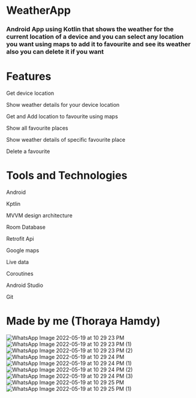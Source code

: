 # WeatherApp
<h3>Android App using Kotlin that shows the weather for the current location of a device and you can select any location you want using maps to add it to favourite and see its weather also you can delete it if you want</h3>


# Features
<p>Get device location</p>
<p>Show weather details for your device location</p>
<p>Get and Add location to favourite using maps</p>
<p>Show all favourite places<p>
<p>Show weather details of specific favourite place</p>
<p>Delete a favourite</p>

# Tools and Technologies
<p>Android</p>
<p>Kptlin</p>
<p>MVVM design architecture</p>
<p>Room Database</p>
<p>Retrofit Api</p>
<p>Google maps</p>
<p>Live data</p>
<p>Coroutines</p>
<p>Android Studio</p>
<p>Git</p>

# Made by me (Thoraya Hamdy)


![WhatsApp Image 2022-05-19 at 10 29 23 PM](https://user-images.githubusercontent.com/49325998/169401975-57254d32-ef56-43a8-a25b-90f8854d8959.jpeg)
![WhatsApp Image 2022-05-19 at 10 29 23 PM (1)](https://user-images.githubusercontent.com/49325998/169401964-83653c6d-ea4b-493a-a9c0-609cd96a7251.jpeg)
![WhatsApp Image 2022-05-19 at 10 29 23 PM (2)](https://user-images.githubusercontent.com/49325998/169401987-7f163ba7-e8aa-4588-bb46-6a0e00002f3d.jpeg)
![WhatsApp Image 2022-05-19 at 10 29 24 PM](https://user-images.githubusercontent.com/49325998/169401985-f077d551-157c-47ec-901c-5e473b0d58db.jpeg)
![WhatsApp Image 2022-05-19 at 10 29 24 PM (1)](https://user-images.githubusercontent.com/49325998/169401983-80e638a7-b020-47ec-9175-282c2b863ab0.jpeg)
![WhatsApp Image 2022-05-19 at 10 29 24 PM (2)](https://user-images.githubusercontent.com/49325998/169401982-36804a50-dc92-4d06-bcc0-81f83c3eb49d.jpeg)
![WhatsApp Image 2022-05-19 at 10 29 24 PM (3)](https://user-images.githubusercontent.com/49325998/169401980-1061da3d-8a0c-4e55-aedf-23739668f879.jpeg)
![WhatsApp Image 2022-05-19 at 10 29 25 PM](https://user-images.githubusercontent.com/49325998/169401979-aade6318-3df3-4c94-9119-e91fae3b643f.jpeg)
![WhatsApp Image 2022-05-19 at 10 29 25 PM (1)](https://user-images.githubusercontent.com/49325998/169401976-6e42bba7-c8ff-4335-adb5-fdbec2ae1d9c.jpeg)



